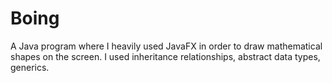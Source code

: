 # Boing
A Java program where I heavily used JavaFX in order to draw mathematical shapes on the screen. I used inheritance relationships, abstract data types, generics.
